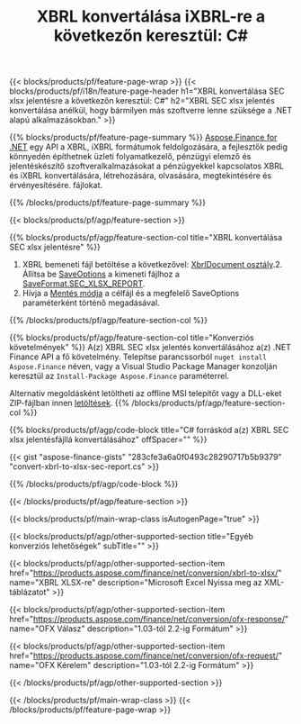 ﻿---
title: "XBRL konvertálása iXBRL-re a következőn keresztül: C#"
description: Mintakód a(z) XBRL SEC xlsx jelentés C# konverziójához. Használjon API példakódot a kötegelt XBRL fájlok SEC xlsx jelentés konvertálásához .NET alapú alkalmazásokon belül. 
url: /hu/net/conversion/xbrl-to-sec-xlsx-report/
family: finance
platformtag: net
feature: convert
informat: XBRL
outformat: XLSX
otherformats: HTML
---
{{< blocks/products/pf/feature-page-wrap >}}
{{< blocks/products/pf/i18n/feature-page-header h1="XBRL konvertálása SEC xlsx jelentésre a következőn keresztül: C#" h2="XBRL SEC xlsx jelentés konvertálása anélkül, hogy bármilyen más szoftverre lenne szüksége a .NET alapú alkalmazásokban." >}}

{{% blocks/products/pf/feature-page-summary %}}
[Aspose.Finance for .NET](https://products.aspose.com/finance/net/) egy API a XBRL, iXBRL formátumok feldolgozására, a fejlesztők pedig könnyedén építhetnek üzleti folyamatkezelő, pénzügyi elemző és jelentéskészítő szoftveralkalmazásokat a pénzügyekkel kapcsolatos XBRL és iXBRL konvertálására, létrehozására, olvasására, megtekintésére és érvényesítésére. fájlokat. 

{{% /blocks/products/pf/feature-page-summary %}}

{{< blocks/products/pf/agp/feature-section >}}

{{% blocks/products/pf/agp/feature-section-col title="XBRL konvertálása SEC xlsx jelentésre" %}}
1. XBRL bemeneti fájl betöltése a következővel: [XbrlDocument osztály](https://apireference.aspose.com/finance/net/aspose.finance.xbrl/xbrldocument).2. Állítsa be [SaveOptions](https://apireference.aspose.com/finance/net/aspose.finance.xbrl/saveoptions) a kimeneti fájlhoz a [SaveFormat.SEC_XLSX_REPORT](https://apireference.aspose.com/finance/net/aspose.finance.xbrl/saveformat).
3. Hívja a [Mentés módja](https://apireference.aspose.com/finance/net/aspose.finance.xbrl.xbrldocument/save/methods/2) a célfájl és a megfelelő SaveOptions paraméterként történő megadásával.

{{% /blocks/products/pf/agp/feature-section-col %}}

{{% blocks/products/pf/agp/feature-section-col title="Konverziós követelmények" %}}
A(z) XBRL SEC xlsx jelentés konvertálásához a(z) .NET Finance API a fő követelmény. Telepítse parancssorból ```nuget install Aspose.Finance``` néven, vagy a Visual Studio Package Manager konzolján keresztül az ```Install-Package Aspose.Finance``` paraméterrel.

Alternatív megoldásként letöltheti az offline MSI telepítőt vagy a DLL-eket ZIP-fájlban innen [letöltések](https://downloads.aspose.com/finance/net).
{{% /blocks/products/pf/agp/feature-section-col %}}

{{% blocks/products/pf/agp/code-block title="C# forráskód a(z) XBRL SEC xlsx jelentésfájllá konvertálásához" offSpacer="" %}}

{{< gist "aspose-finance-gists" "283cfe3a6a0f0493c28290717b5b9379" "convert-xbrl-to-xlsx-sec-report.cs" >}}

{{% /blocks/products/pf/agp/code-block %}}

{{< /blocks/products/pf/agp/feature-section >}}

{{< blocks/products/pf/main-wrap-class isAutogenPage="true" >}}

{{< blocks/products/pf/agp/other-supported-section title="Egyéb konverziós lehetőségek" subTitle="" >}}

{{< blocks/products/pf/agp/other-supported-section-item href="https://products.aspose.com/finance/net/conversion/xbrl-to-xlsx/" name="XBRL XLSX-re" description="Microsoft Excel Nyissa meg az XML-táblázatot" >}}

{{< blocks/products/pf/agp/other-supported-section-item href="https://products.aspose.com/finance/net/conversion/ofx-response/" name="OFX Válasz" description="1.03-tól 2.2-ig Formátum" >}}

{{< blocks/products/pf/agp/other-supported-section-item href="https://products.aspose.com/finance/net/conversion/ofx-request/" name="OFX Kérelem" description="1.03-tól 2.2-ig Formátum" >}}

{{< /blocks/products/pf/agp/other-supported-section >}}

{{< /blocks/products/pf/main-wrap-class >}}
{{< /blocks/products/pf/feature-page-wrap >}}